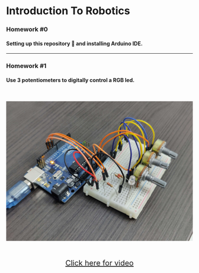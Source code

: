 # Introduction To Robotics

### Homework #0
#### Setting up this repository :eyes: and installing Arduino IDE.

<hr>

### Homework #1
#### Use 3 potentiometers to digitally control a RGB led.

<br>

![Homework #1 image](assets/homework1.jpg)

<br>

<a href="https://youtu.be/iI-4w1YR5sA" style="display:flex; justify-content:center; font-size: 20px;">Click here for video</a>